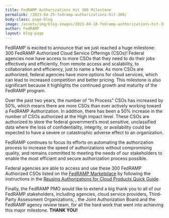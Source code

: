 ```yaml
---
title: FedRAMP Authorizations Hit 300 Milestone
permalink: /2023-04-25-fedramp-authorizations-hit-300/
body-class: page-blog
image: /assets/img/blog-images/2023-04-18-fedramp-authorizations-hit-300.png
author: FedRAMP
layout: blog-page
---
```

FedRAMP is excited to announce that we just reached a huge milestone: 300 FedRAMP Authorized Cloud Service Offerings (CSOs)!  Federal agencies now have access to more CSOs that they need to do their jobs effectively and efficiently, from remote access and scalability, to collaboration and efficiency, just to name a few. As more CSOs are authorized, federal agencies have more options for cloud services, which can lead to increased competition and better pricing. This milestone is also significant because it highlights the continued growth and maturity of the FedRAMP program.  

Over the past two years, the number of “In Process” CSOs has increased by 50%, which means there are more CSOs than ever actively working toward a FedRAMP Authorization. In addition, there has been a 50% increase in the number of CSOs authorized at the High impact level.  These CSOs are authorized to store the federal government’s most sensitive, unclassified data where the loss of confidentiality, integrity, or availability could be expected to have a severe or catastrophic adverse effect to an organization.

FedRAMP continues to focus its efforts on automating the authorization process to increase the speed of authorizations without compromising quality, and remains committed to meeting the needs of our stakeholders to enable the most efficient and secure authorization process possible. 

Federal agencies are able to access and use these 300 FedRAMP Authorized CSOs listed on the <a href="https://marketplace.fedramp.gov/" target="_blank" rel="noopener noreferrer">FedRAMP Marketplace</a> by following the instructions in the <a href="https://www.fedramp.gov/assets/resources/documents/Reusing_Authorizations_for_Cloud_Products_Quick_Guide.pdf" target="_blank" rel="noopener noreferrer">Reusing Authorizations for Cloud Products Quick Guide</a>. 

Finally, the FedRAMP PMO would like to extend a big thank you to all of our FedRAMP stakeholders, including agencies, cloud service providers, Third-Party Assessment Organizations, , the Joint Authorization Board and the FedRAMP agency review team, for all the hard work that went into achieving this major milestone. <b>THANK YOU!</b> 
